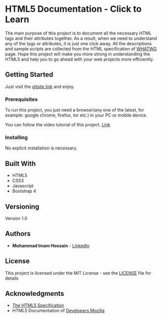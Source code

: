 # HTML5 Documentation - Click to Learn

The main purpose of this project is to document all the necessary HTML tags and their attributes together. As a result, when we need to understand any of the tags or attributes, it is just one click away. All the descriptions and sample scripts are collected from the HTML specification of [WHATWG](https://html.spec.whatwg.org/) page. Hope this project will make you more strong in understanding the HTML5 and help you to go ahead with your web projects more efficiently.

## Getting Started

Just visit the [gitsite link](https://devimam.github.io/html/) and enjoy.

### Prerequisites

To run this project, you just need a browser(any one of the latest, for example: google chrome, firefox, tor etc.) in your PC or mobile device.

You can follow the video tutorial of this project. [Link](https://www.youtube.com/watch?v=HHMWocHBH5o)

### Installing

No explicit installation is necessary.

## Built With

* HTML5
* CSS3
* Javascript
* Bootstrap 4

## Versioning

Version 1.0

## Authors

* **Mohammad Imam Hossain** - [LinkedIn](https://www.linkedin.com/in/mohammad-imam-hossain/)

## License

This project is licensed under the MIT License - see the [LICENSE](LICENSE) file for details

## Acknowledgments

* [The HTML5 Specification](https://html.spec.whatwg.org/)
* HTML5 Documentation of [Developers Mozilla](https://developer.mozilla.org/en-US/docs/Web/HTML)
